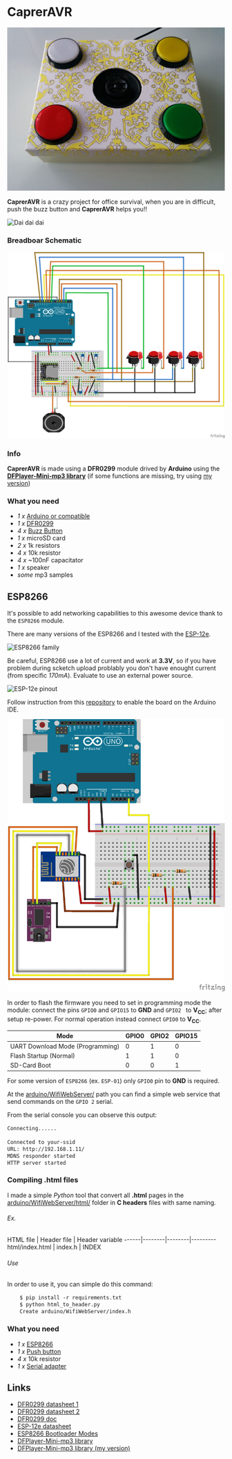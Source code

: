 # CaprerAVR

![CaprerAVR](images/capreravr.jpg)

**CaprerAVR** is a crazy project for office survival, when you are in difficult, push the buzz button and **CaprerAVR** helps you!!

![Dai dai dai](http://www.serialminds.com/wp-content/uploads/2016/03/dai-dai-dai.gif)

### Breadboar Schematic

![CaprerAVR](fritzing/capreravr_bb.png)


### Info

**CaprerAVR** is made using a **DFR0299** module drived by **Arduino** using the **[DFPlayer-Mini-mp3 library](https://github.com/DFRobot/DFPlayer-Mini-mp3/)** (if some functions are missing, try using [my version](https://github.com/ciotto/DFPlayer-Mini-mp3/))


### What you need

 - *1 x* [Arduino or compatible](http://www.aliexpress.com/item/UNO-R3-CH340G-ATmega328P-compatible-for-Arduino-UNO-R3/32523366108.html?spm=2114.01010208.3.132.ps5asV&ws_ab_test=searchweb201556_8,searchweb201602_5_10037_10017_405_507_10032,searchweb201603_11&btsid=4d84a66e-7b4c-4053-977e-ca0880699bd8)
 - *1 x* [DFR0299](http://it.aliexpress.com/item/1PCS-Mini-MP3-Player-Module-with-Simplified-Output-Speaker-for-Arduino-UNO/32271693515.html)
 - *4 x* [Buzz Button](http://it.aliexpress.com/item/1PC-LED-Light-60MM-Big-Round-Arcade-Video-Game-Player-Push-Button-Switch-Red-Plunger-Size/32645265359.html)
 - *1 x* microSD card
 - *2 x* 1k resistors
 - *4 x* 10k resistor
 - *4 x* ~100nF capacitator
 - *1 x* speaker
 - *some* mp3 samples

## ESP8266

It's possible to add networking capabilities to this awesome device thank to the ``ESP8266`` module.

There are many versions of the ESP8266 and I tested with the [ESP-12e](https://it.aliexpress.com/wholesale?catId=0&initiative_id=SB_20161009205149&SearchText=esp-12e).

![ESP8266 family](https://iotbytes.files.wordpress.com/2016/03/esp8266_family3.png?w=616)

Be careful, ESP8266 use a lot of current and work at **3.3V**, so if you have problem during scketch upload problably you don't have enought current (from specific *170mA*). Evaluate to use an external power source.

![ESP-12e pinout](http://simba-os.readthedocs.io/en/latest/_images/esp12e-pinout.png)

Follow instruction from this [repository](https://github.com/esp8266/Arduino) to enable the board on the Arduino IDE.

![ESP-12e](fritzing/ESP-12e_bb.png)

In order to flash the firmware you need to set in programming mode the module: connect the pins ``GPIO0`` and ``GPIO15`` to **GND** and ``GPIO2 `` to **V<sub>CC</sub>**; after setup re-power. For normal operation instead connect ``GPIO0`` to **V<sub>CC</sub>**.

 Mode | GPIO0 | GPIO2 | GPIO15 
------|--------|--------|---------
 UART Download Mode (Programming) | 0 | 1 | 0 
 Flash Startup (Normal) | 1 | 1 | 0 
 SD-Card Boot | 0 | 0 | 1 

For some version of ``ESP8266`` (ex. ``ESP-01``) only ``GPIO0`` pin to **GND** is required.

At the [arduino/WifiWebServer/](arduino/WifiWebServer/) path you can find a simple web service that send commands on the ``GPIO 2`` serial.

From the serial console you can observe this output:

```
Connecting......

Connected to your-ssid
URL: http://192.168.1.11/
MDNS responder started
HTTP server started
```

### Compiling .html files

I made a simple *Python* tool that convert all **.html** pages in the [arduino/WifiWebServer/html/](arduino/WifiWebServer/html/) folder in **C headers** files with same naming.

###### Ex.

 HTML file | Header file | Header variable
------|--------|--------|---------
 html/index.html | index.h | INDEX 
 
###### Use

In order to use it, you can simple do this command:

```
	$ pip install -r requirements.txt
	$ python html_to_header.py
	Create arduino/WifiWebServer/index.h 
```

### What you need

 - *1 x* [ESP8266](https://it.aliexpress.com/item/2015-New-version-1PCS-ESP-12F-ESP-12E-upgrade-ESP8266-remote-serial-Port-WIFI-wireless-module/32510124042.html)
 - *1 x* [Push button](https://it.aliexpress.com/item/Promotion-Amico-100-Pcs-6x6x4-5mm-Panel-PCB-Momentary-Tactile-Tact-Push-Button-Switch-4-Pin/32563399489.html)
 - *4 x* 10k resistor
 - *1 x* [Serial adapter](https://it.aliexpress.com/item/3-3V-5V-FTDI-Basic-Program-Downloader-USB-to-TTL-FT232RL-For-Arduino/32409683938.html?spm=2114.13010608.0.0.WA7239)
 
## Links

 - [DFR0299 datasheet 1](http://www.picaxe.com/docs/spe033.pdf)
 - [DFR0299 datasheet 2](http://www.trainelectronics.com/Arduino/MP3Sound/TalkingTemperature/FN-M16P%20Embedded%20MP3%20Audio%20Module%20Datasheet.pdf)
 - [DFR0299 doc](http://www.dfrobot.com/wiki/index.php/DFPlayer_Mini_SKU:DFR0299)
 - [ESP-12e datasheet](https://mintbox.in/media/esp-12e.pdf)
 - [ESP8266 Bootloader Modes](https://zoetrope.io/tech-blog/esp8266-bootloader-modes-and-gpio-state-startup)
 - [DFPlayer-Mini-mp3 library](https://github.com/DFRobot/DFPlayer-Mini-mp3/archive/master.zip)
 - [DFPlayer-Mini-mp3 library (my version)](https://github.com/ciotto/DFPlayer-Mini-mp3/archive/master.zip)
